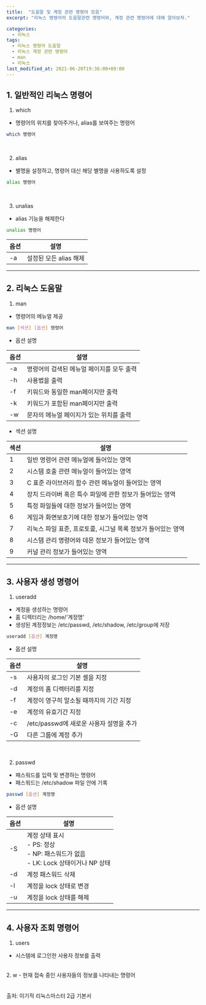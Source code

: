 ```yaml
---
title:  "도움말 및 계정 관련 명령어 모음"
excerpt: "리눅스 명령어의 도움말관련 명령어와, 계정 관련 명령어에 대해 알아보자."

categories:
  - 리눅스
tags:
  - 리눅스 명령어 도움말
  - 리눅스 계정 관련 명령어
  - man
  - 리눅스
last_modified_at: 2021-06-20T19:36:00+09:00
---
```


## 1. 일반적인 리눅스 명령어
1. which
- 명령어의 위치를 찾아주거나, alias를 보여주는 명령어

```bash
which 명령어
```
<br>

2. alias
- 별명을 설정하고, 명령어 대신 해당 별명을 사용하도록 설정

```bash
alias 명령어
```

<br>

3. unalias
- alias 기능을 해제한다

```bash
unalias 명령어
```

|옵션|설명|
|--|----|
|-a|설정된 모든 alias 해제|

---------------

## 2. 리눅스 도움말
1. man
- 명령어의 메뉴얼 제공

```bash
man [섹션] [옵션] 명령어
```

- 옵션 설명

|옵션|설명|
|--|-----|
|-a| 명령어의 검색된 메뉴얼 페이지를 모두 출력 |
|-h |사용법을 출력|
|-f |키워드와 동일한 man페이지만 출력 |
|-k |키워드가 포함된 man페이지만 출력 |
|-w |문자의 메뉴얼 페이지가 있는 위치를 출력|

- 섹션 설명

|섹션|설명|
|---|------|
|1|일반 명령어 관련 메뉴얼에 들어있는 영역 |
|2| 시스템 호출 관련 메뉴얼이 들어있는 영역 |
|3|C 표준 라이브러리 함수 관련 메뉴얼이 들어있는 영역|
|4| 장치 드라이버 혹은 특수 파일에 관한 정보가 들어있는 영역|
|5| 특정 파일들에 대한 정보가 들어있는 영역 |
|6| 게임과 화면보호기에 대한 정보가 들어있는 영역 |
|7| 리눅스 파일 표준, 프로토콜, 시그널 목록 정보가 들어있는 영역 |
|8| 시스템 관리 명령어와 데몬 정보가 들어있는 영역 |
|9| 커널 관리 정보가 들어있는 영역|
---------------

## 3. 사용자 생성 명령어
1. useradd
- 계정을 생성하는 명령어
- 홈 디렉터리는 /home/'계정명'
- 생성된 계정정보는 /etc/passwd, /etc/shadow, /etc/group에 저장

```bash
useradd [옵션] 계정명
```

- 옵션 설명

|옵션|설명|
|--|-----|
|-s|	사용자의 로그인 기본 셸을 지정|
|-d|	계정의 홈 디렉터리를 지정|
|-f|	계정이 영구히 말소될 때까지의 기간 지정|
|-e|	계정의 유효기간 지정|
|-c|	/etc/passwd에 새로운 사용자 설명을 추가|
|-G|	다른 그룹에 계정 추가|

<br>

2. passwd
- 패스워드를 입력 및 변경하는 명령어
- 패스워드는 /etc/shadow 파일 안에 기록

```bash
passwd [옵션] 계정명
```

- 옵션 설명

|옵션|설명|
|--|-----|
|-S|	계정 상태 표시<br>- PS: 정상<br>- NP: 패스워드가 없음<br>- LK: Lock 상태이거나 NP 상태|
|-d|	계정 패스워드 삭제|
|-l|	계정을 lock 상태로 변경|
|-u|	계정을 lock 상태를 해제|

-----

## 4. 사용자 조회 명령어
1. users
- 시스템에 로그인한 사용자 정보를 출력
<br>
2. w
- 현재 접속 중인 사용자들의 정보를 나타내는 명령어

<br>
<br>
<br>
출처: 이기적 리눅스마스터 2급 기본서
